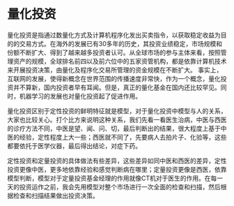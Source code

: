 # 量化投资
量化投资是指通过数量化方式及计算机程序化发出买卖指令，以获取稳定收益为目的的交易方式。在海外的发展已有30多年的历史，其投资业绩稳定，市场规模和份额不断扩大、得到了越来越多投资者认可。从全球市场的参与主体来看，按照管理资产的规模，全球排名前四以及前六位中的五家资管机构，都是依靠计算机技术来开展投资决策，由量化及程序化交易所管理的资金规模在不断扩大。
事实上，互联网的发展，使得新概念在世界范围的传播速度非常快，作为一个概念，量化投资并不算新，国内投资者早有耳闻。但是，真正的量化基金在国内还比较罕见。同时，机器学习的发展也对量化投资起了促进作用。

量化投资区别于定性投资的鲜明特征就是模型，对于量化投资中模型与人的关系，大家也比较关心。打个比方来说明这种关系，我们先看一看医生治病，中医与西医的诊疗方法不同，中医是望、闻、问、切，最后判断出的结果，很大程度上基于中医的经验，定性程度上大一些；西医就不同了，先要病人去拍片子、化验等，这些都要依托于医学仪器，最后得出结论，对症下药。

定性投资和定量投资的具体做法有些差异，这些差异如同中医和西医的差异，定性投资更像中医，更多地依靠经验和感觉判断病在哪里；定量投资更像是西医，依靠模型判断，模型对于定量投资基金经理的作用就像CT机对于医生的作用。在每一天的投资运作之前，我会先用模型对整个市场进行一次全面的检查和扫描，然后根据检查和扫描结果做出投资决策。

